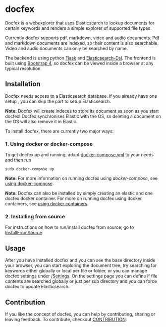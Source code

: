 # docfex
Docfex is a webexplorer that uses Elasticsearch to lookup documents for certain keywords and renders a simple explorer of supported file types.

Currently docfex supports pdf, markdown, video and audio documents. Pdf and markdown documents are indexed, so their content is also searchable. Video and audio documents can only be searched by name.

The backend is using python [Flask](http://flask.pocoo.org/) and [Elasticsearch-Dsl](https://elasticsearch-dsl.readthedocs.io/en/latest/). The frontend is built using [Bootstrap 4](https://getbootstrap.com/), so docfex can be viewed inside a browser at any typical resolution.


## Installation
Docfex needs access to a Elasticsearch database. If you already have one setup
, you can skip the part to setup Elasticsearch.

**Note:** Docfex will create indeces to store its document as soon as you start docfex!
Docfex synchronises Elastic with the OS, so deleting a document on the OS will also remove it in Elastic.


To install docfex, there are currently two major ways:

### 1. Using docker or docker-compose
To get docfex up and running, adapt [docker-compose.yml](./docker-compose.yml) to your needs and then run
```
sudo docker-compose up
```

**Note:** For more information on running docfex using *docker-compose*, see [using docker-compose](doc/Docker/UsingDockerCompose.md).

**Note:** Docfex can also be installed by simply creating an elastic and one docfex docker container.
For more on running docfex using docker containers, see [using docker containers](doc/Docker/UsingContainers.md).


### 2. Installing from source
For instructions on how to run/install docfex from source, go to [InstallFromSource](doc/Installation/InstallFromSource.md).


## Usage
After you have installed docfex and you can see the base directory inside your browser, you can start exploring the document tree, try searching for keywords either globally or local per file or folder, or you can manage docfex settings under [<your path to docfex>/Settings](http://localhost:5000/Settings).
On the settings page you can define if file contents are searched globally or just per sub directory and you can force docfex to update Elasticsearch.



## Contribution
If you like the concept of docfex, you can help by contributing, sharing or leaving feedback.
To contribute, checkout [CONTRIBUTION](CONTRIBUTION.md).

